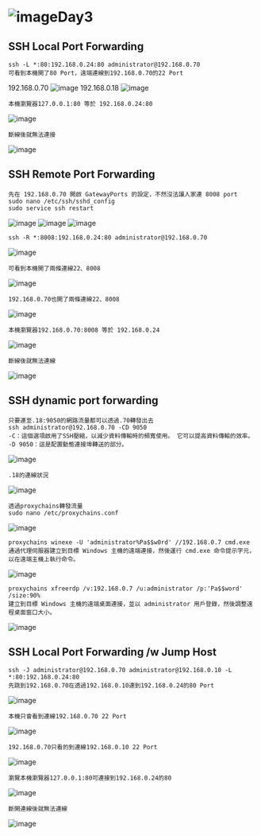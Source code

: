 ![image](https://github.com/user-attachments/assets/eb591005-b71b-4e20-8499-419a6375d2c0)Day3
===
SSH Local Port Forwarding
---
    ssh -L *:80:192.168.0.24:80 administrator@192.168.0.70
    可看到本機開了80 Port，遠端連線到192.168.0.70的22 Port
192.168.0.70
  ![image](https://github.com/user-attachments/assets/61e42d6e-f8b8-47de-9abc-d56f7090acdc)
192.168.0.18
  ![image](https://github.com/user-attachments/assets/5c4571fc-8505-49d2-a1de-5572d43f43d9)

    本機瀏覽器127.0.0.1:80 等於 192.168.0.24:80
![image](https://github.com/user-attachments/assets/62274627-a98b-4007-b9f4-84c034e2292c)

    斷線後就無法連接
![image](https://github.com/user-attachments/assets/896a68c0-6d99-4ef3-82d2-d962411f25db)

SSH Remote Port Forwarding
---
    
    先在 192.168.0.70 開啟 GatewayPorts 的設定，不然沒法讓人家連 8008 port
    sudo nano /etc/ssh/sshd_config
    sudo service ssh restart
![image](https://github.com/user-attachments/assets/f86f24b5-d46b-4093-8bf3-2c093b1b1ba5)
![image](https://github.com/user-attachments/assets/97129812-5fa9-4785-8989-a1aa5039e907)
![image](https://github.com/user-attachments/assets/4410ecea-4aa3-4ed0-b68e-08bc3f9b5710)

    ssh -R *:8008:192.168.0.24:80 administrator@192.168.0.70
![image](https://github.com/user-attachments/assets/97b841a1-8a5c-40e3-941c-34d3395c1ab6)

    可看到本機開了兩條連線22、8008
![image](https://github.com/user-attachments/assets/02c997e5-1fda-452f-942a-c8108074c879)

    192.168.0.70也開了兩條連線22、8008
![image](https://github.com/user-attachments/assets/c18e2dc1-f035-4593-8375-50d0d38cb3af)

    本機瀏覽器192.168.0.70:8008 等於 192.168.0.24
![image](https://github.com/user-attachments/assets/c81457a1-7044-4559-9dd1-3bce1297a362)

    斷線後就無法連線
![image](https://github.com/user-attachments/assets/f1be00ca-09f4-45be-a9d1-88f3a79ef725)

SSH dynamic port forwarding
---
    只要連至.18:9050的網路流量都可以透過.70轉發出去
    ssh administrator@192.168.0.70 -CD 9050
    -C：這個選項啟用了SSH壓縮，以減少資料傳輸時的頻寬使用。 它可以提高資料傳輸的效率。
    -D 9050：這是配置動態連接埠轉送的部分。
![image](https://github.com/user-attachments/assets/41aed900-6f0b-4509-bc6c-768a0189c497)

    .18的連線狀況
![image](https://github.com/user-attachments/assets/d008871f-07f4-4f61-81cb-3ff2e8c09f86)

    透過proxychains轉發流量
    sudo nano /etc/proxychains.conf
![image](https://github.com/user-attachments/assets/eecf5c1e-ca6e-4786-a43e-ef34ebcb15e0)

    proxychains winexe -U 'administrator%Pa$$w0rd' //192.168.0.7 cmd.exe
    通過代理伺服器建立到目標 Windows 主機的遠端連接，然後運行 cmd.exe 命令提示字元，以在遠端主機上執行命令。
![image](https://github.com/user-attachments/assets/ec03da12-0c29-40c3-a6e5-bcf228d8a7ae)

    proxychains xfreerdp /v:192.168.0.7 /u:administrator /p:'Pa$$word' /size:90%
    建立到目標 Windows 主機的遠端桌面連接，並以 administrator 用戶登錄，然後調整遠程桌面窗口大小。
![image](https://github.com/user-attachments/assets/8850d77e-3c7b-441b-a583-6952df85127b)

SSH Local Port Forwarding /w Jump Host
---

    ssh -J administrator@192.168.0.70 administrator@192.168.0.10 -L *:80:192.168.0.24:80
    先跳到192.168.0.70在透過192.168.0.10連到192.168.0.24的80 Port
![image](https://github.com/user-attachments/assets/2ee86876-47e8-4aef-82eb-ea71275ae550)

    本機只會看到連線192.168.0.70 22 Port
![image](https://github.com/user-attachments/assets/1dd6e2e8-2e17-4918-bae4-4df6107ca3d4)

    192.168.0.70只看的到連線192.168.0.10 22 Port
![image](https://github.com/user-attachments/assets/6520cd19-e929-4d41-8ea6-767d3746af87)

    瀏覽本機瀏覽器127.0.0.1:80可連接到192.168.0.24的80
![image](https://github.com/user-attachments/assets/0e51a666-bc4b-4f95-850e-0785a8fc553b)

    斷開連線後就無法連線
![image](https://github.com/user-attachments/assets/5e11cc9b-2d0d-4f57-8534-5a1065658791)



